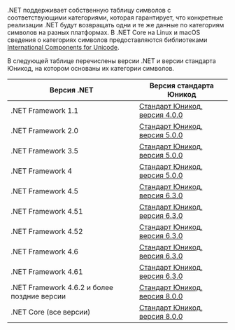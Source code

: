  .NET поддерживает собственную таблицу символов с соответствующими категориями, которая гарантирует, что конкретные реализации .NET будут возвращать одни и те же данные по категориям символов на разных платформах. В .NET Core на Linux и macOS сведения о категориях символов предоставляются библиотеками [International Components for Unicode](http://site.icu-project.org/).
 
 В следующей таблице перечислены версии .NET и версии стандарта Юникод, на котором основаны их категории символов.   
  
|Версия .NET|Версия стандарта Юникод|  
|----------------------------|-------------------------------------|  
|.NET Framework 1.1|[Стандарт Юникод, версия 4.0.0](https://www.unicode.org/versions/Unicode4.0.0/)|  
|.NET Framework 2.0|[Стандарт Юникод, версия 5.0.0](https://www.unicode.org/versions/Unicode5.0.0)|  
|.NET Framework 3.5|[Стандарт Юникод, версия 5.0.0](https://www.unicode.org/versions/Unicode5.0.0)|  
|.NET Framework 4|[Стандарт Юникод, версия 5.0.0](https://www.unicode.org/versions/Unicode5.0.0)|  
|.NET Framework 4.5|[Стандарт Юникод, версия 6.3.0](https://www.unicode.org/versions/Unicode6.3.0/)|  
|.NET Framework 4.51|[Стандарт Юникод, версия 6.3.0](https://www.unicode.org/versions/Unicode6.3.0/)|  
|.NET Framework 4.52|[Стандарт Юникод, версия 6.3.0](https://www.unicode.org/versions/Unicode6.3.0/)|  
|.NET Framework 4.6|[Стандарт Юникод, версия 6.3.0](https://www.unicode.org/versions/Unicode6.3.0/)|  
|.NET Framework 4.61|[Стандарт Юникод, версия 6.3.0](https://www.unicode.org/versions/Unicode6.3.0/)|  
|.NET Framework 4.6.2 и более поздние версии|[Стандарт Юникод, версия 8.0.0](https://www.unicode.org/versions/Unicode8.0.0/)|  
|.NET Core (все версии)|[Стандарт Юникод, версия 8.0.0](https://www.unicode.org/versions/Unicode8.0.0/)|
  
